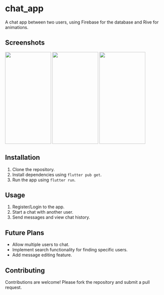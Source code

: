 # chat_app

A chat app between two users, using Firebase for the database and Rive for animations.

## Screenshots

<img src="https://github.com/moelhewehy7/chat-app-bloc/assets/130074772/8fc4a310-47ec-47f3-bd30-61b3f61cc779" height="300" width="150">
<img src="[https://github.com/moelhewehy7/chat-app-bloc/assets/130074772/8fc4a310-47ec-47f3-bd30-61b3f61cc779" height="300" width="150">
<img src="[https://github.com/moelhewehy7/chat-app-bloc/assets/130074772/8fc4a310-47ec-47f3-bd30-61b3f61cc779" height="300" width="150">


## Installation

1. Clone the repository.
2. Install dependencies using `flutter pub get`.
3. Run the app using `flutter run`.

## Usage

1. Register/Login to the app.
2. Start a chat with another user.
3. Send messages and view chat history.

## Future Plans

- Allow multiple users to chat.
- Implement search functionality for finding specific users.
- Add message editing feature.

## Contributing

Contributions are welcome! Please fork the repository and submit a pull request.
